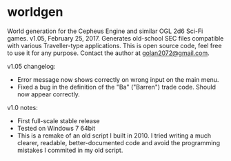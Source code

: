 # worldgen
World generation for the Cepheus Engine and similar OGL 2d6 Sci-Fi games.
v1.05, February 25, 2017.
Generates old-school SEC files compatible with various Traveller-type applications.
This is open source code, feel free to use it for any purpose.
Contact the author at golan2072@gmail.com.

v1.05 changelog:
- Error message now shows correctly on wrong input on the main menu.
- Fixed a bug in the definition of the "Ba" ("Barren") trade code. Should now appear correctly.

v1.0 notes:
- First full-scale stable release
- Tested on Windows 7 64bit
- This is a remake of an old script I built in 2010. I tried writing a much clearer, readable, better-documented code and avoid the programming mistakes I commited in my old script.

